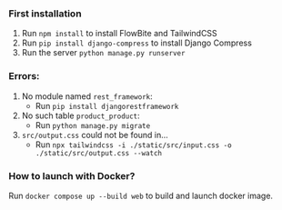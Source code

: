 ### First installation
1. Run `npm install` to install FlowBite and TailwindCSS
2. Run `pip install django-compress` to install Django Compress
3. Run the server `python manage.py runserver`

### Errors:
1. No module named `rest_framework`:
    - Run `pip install djangorestframework`
2. No such table `product_product`:
    - Run `python manage.py migrate`
3. `src/output.css` could not be found in...
    - Run `npx tailwindcss -i ./static/src/input.css -o ./static/src/output.css --watch`

### How to launch with Docker?
Run `docker compose up --build web` to build and launch docker image.